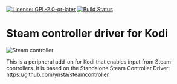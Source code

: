 [![License: GPL-2.0-or-later](https://img.shields.io/badge/License-GPL%20v2+-blue.svg)](LICENSE.md)
[![Build Status](https://travis-ci.org/kodi-game/peripheral.steamcontroller.svg?branch=master)](https://travis-ci.org/kodi-game/peripheral.steamcontroller/branches)

# Steam controller driver for Kodi

![Steam controller](https://raw.githubusercontent.com/kodi-game/peripheral.steamcontroller/master/peripheral.steamcontroller/icon.png)

This is a peripheral add-on for Kodi that enables input from Steam controllers. It is based on the Standalone Steam Controller Driver: https://github.com/ynsta/steamcontroller.
